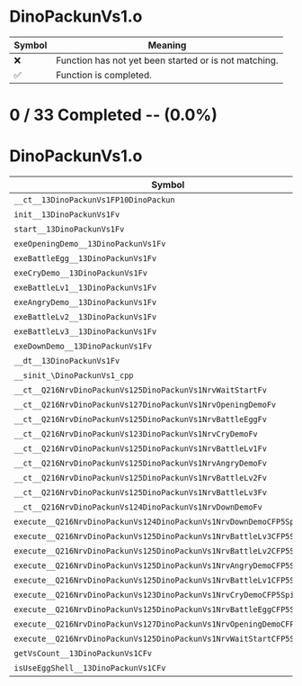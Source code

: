 # DinoPackunVs1.o
| Symbol | Meaning 
| ------------- | ------------- 
| :x: | Function has not yet been started or is not matching. 
| :white_check_mark: | Function is completed. 


# 0 / 33 Completed -- (0.0%)
# DinoPackunVs1.o
| Symbol | Decompiled? |
| ------------- | ------------- |
| `__ct__13DinoPackunVs1FP10DinoPackun` | :x: |
| `init__13DinoPackunVs1Fv` | :x: |
| `start__13DinoPackunVs1Fv` | :x: |
| `exeOpeningDemo__13DinoPackunVs1Fv` | :x: |
| `exeBattleEgg__13DinoPackunVs1Fv` | :x: |
| `exeCryDemo__13DinoPackunVs1Fv` | :x: |
| `exeBattleLv1__13DinoPackunVs1Fv` | :x: |
| `exeAngryDemo__13DinoPackunVs1Fv` | :x: |
| `exeBattleLv2__13DinoPackunVs1Fv` | :x: |
| `exeBattleLv3__13DinoPackunVs1Fv` | :x: |
| `exeDownDemo__13DinoPackunVs1Fv` | :x: |
| `__dt__13DinoPackunVs1Fv` | :x: |
| `__sinit_\DinoPackunVs1_cpp` | :x: |
| `__ct__Q216NrvDinoPackunVs125DinoPackunVs1NrvWaitStartFv` | :x: |
| `__ct__Q216NrvDinoPackunVs127DinoPackunVs1NrvOpeningDemoFv` | :x: |
| `__ct__Q216NrvDinoPackunVs125DinoPackunVs1NrvBattleEggFv` | :x: |
| `__ct__Q216NrvDinoPackunVs123DinoPackunVs1NrvCryDemoFv` | :x: |
| `__ct__Q216NrvDinoPackunVs125DinoPackunVs1NrvBattleLv1Fv` | :x: |
| `__ct__Q216NrvDinoPackunVs125DinoPackunVs1NrvAngryDemoFv` | :x: |
| `__ct__Q216NrvDinoPackunVs125DinoPackunVs1NrvBattleLv2Fv` | :x: |
| `__ct__Q216NrvDinoPackunVs125DinoPackunVs1NrvBattleLv3Fv` | :x: |
| `__ct__Q216NrvDinoPackunVs124DinoPackunVs1NrvDownDemoFv` | :x: |
| `execute__Q216NrvDinoPackunVs124DinoPackunVs1NrvDownDemoCFP5Spine` | :x: |
| `execute__Q216NrvDinoPackunVs125DinoPackunVs1NrvBattleLv3CFP5Spine` | :x: |
| `execute__Q216NrvDinoPackunVs125DinoPackunVs1NrvBattleLv2CFP5Spine` | :x: |
| `execute__Q216NrvDinoPackunVs125DinoPackunVs1NrvAngryDemoCFP5Spine` | :x: |
| `execute__Q216NrvDinoPackunVs125DinoPackunVs1NrvBattleLv1CFP5Spine` | :x: |
| `execute__Q216NrvDinoPackunVs123DinoPackunVs1NrvCryDemoCFP5Spine` | :x: |
| `execute__Q216NrvDinoPackunVs125DinoPackunVs1NrvBattleEggCFP5Spine` | :x: |
| `execute__Q216NrvDinoPackunVs127DinoPackunVs1NrvOpeningDemoCFP5Spine` | :x: |
| `execute__Q216NrvDinoPackunVs125DinoPackunVs1NrvWaitStartCFP5Spine` | :x: |
| `getVsCount__13DinoPackunVs1CFv` | :x: |
| `isUseEggShell__13DinoPackunVs1CFv` | :x: |
